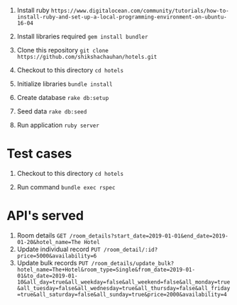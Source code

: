 1. Install ruby
`https://www.digitalocean.com/community/tutorials/how-to-install-ruby-and-set-up-a-local-programming-environment-on-ubuntu-16-04`

2. Install libraries required
    `gem install bundler`

3. Clone this repository
    `git clone https://github.com/shikshachauhan/hotels.git`

6. Checkout to this directory
    `cd hotels`

7. Initialize libraries
    `bundle install`

8. Create database
    `rake db:setup`

9. Seed data
    `rake db:seed`

10. Run application
    `ruby server`


# Test cases

1. Checkout to this directory
    `cd hotels`

3. Run command
    `bundle exec rspec`

# API's served

1. Room details
    `GET /room_details?start_date=2019-01-01&end_date=2019-01-20&hotel_name=The Hotel`
2. Update individual record
    `PUT /room_detail/:id?price=5000&availability=6`
3. Update bulk records
    `PUT /room_details/update_bulk?hotel_name=The+Hotel&room_type=Single&from_date=2019-01-01&to_date=2019-01-10&all_day=true&all_weekday=false&all_weekend=false&all_monday=true&all_tuesday=false&all_wednesday=true&all_thursday=false&all_friday=true&all_saturday=false&all_sunday=true&price=2000&availability=4`
